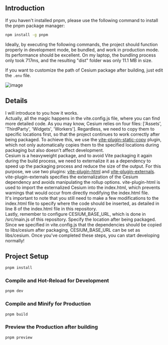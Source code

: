 ## Introduction

If you haven't installed pnpm, please use the following command to install the pnpm package manager:   
```sh
npm install -g pnpm
```
Ideally, by executing the following commands, the project should function properly in development mode, be bundled, and work in production mode. Its performance should be excellent. On my laptop, the bundling process only took 717ms, and the resulting "dist" folder was only 11.1 MB in size.   

If you want to customize the path of Cesium package after building, just edit the `.env` file.

![image](https://github.com/s3xysteak/simply-cesium-vite-vue/assets/86149525/b89f114c-5bcf-4e72-85f2-864e2aec6073)

## Details

I will introduce to you how it works.    
Actually, all the magic happens in the vite.config.js file, where you can find more detailed code. As you may know, Cesium relies on four files: ['Assets', 'ThirdParty', 'Widgets', 'Workers']. Regardless, we need to copy them to specific locations first, so that the project continues to work correctly after being packaged. To achieve this, we use the [vite-plugin-static-copy](https://github.com/sapphi-red/vite-plugin-static-copy) plugin, which not only automatically copies them to the specified locations during packaging but also doesn't affect development.    
Cesium is a heavyweight package, and to avoid Vite packaging it again during the build process, we need to externalize it as a dependency to speed up the packaging process and reduce the size of the output. For this purpose, we use two plugins: [vite-plugin-html](https://github.com/vbenjs/vite-plugin-html) and [vite-plugin-externals](https://github.com/crcong/vite-plugin-externals). vite-plugin-externals specifies the externalization of the Cesium dependency and avoids manipulating the rollup options. vite-plugin-html is used to import the externalized Cesium into the index.html, which prevents warnings that would occur from directly modifying the index.html file.   
It's important to note that you still need to make a few modifications to the index.html file to specify where the code should be inserted, as detailed in line 8 of the index.html file in this repository.    
Lastly, remember to configure CESIUM_BASE_URL, which is done in /src/main.js of this repository. Specify the location after being packaged. Since we specified in vite.config.js that the dependencies should be copied to libs/cesium after packaging, CESIUM_BASE_URL can be set as libs/cesium. Once you've completed these steps, you can start developing normally!   

## Project Setup

```sh
pnpm install
```

### Compile and Hot-Reload for Development

```sh
pnpm dev
```

### Compile and Minify for Production

```sh
pnpm build
```

### Preview the Production after building

```sh
pnpm preview
```

